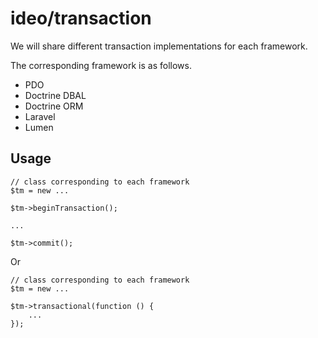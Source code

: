 # ideo/transaction

We will share different transaction implementations for each framework.

The corresponding framework is as follows.

- PDO
- Doctrine DBAL
- Doctrine ORM
- Laravel
- Lumen

## Usage

    // class corresponding to each framework
    $tm = new ... 
    
    $tm->beginTransaction();
    
    ...
    
    $tm->commit();

Or

    // class corresponding to each framework
    $tm = new ... 
    
    $tm->transactional(function () {
        ...
    });
